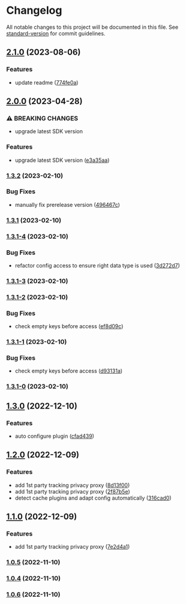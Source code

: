 # Changelog

All notable changes to this project will be documented in this file. See [standard-version](https://github.com/conventional-changelog/standard-version) for commit guidelines.

## [2.1.0](https://github.com/scobyio/analytics-wp/compare/v2.0.0...v2.1.0) (2023-08-06)


### Features

* update readme ([774fe0a](https://github.com/scobyio/analytics-wp/commit/774fe0ada7ec3dbfa5edf2e78778ee47e2c99bc6))

## [2.0.0](https://github.com/scobyio/analytics-wp/compare/v1.3.2...v2.0.0) (2023-04-28)


### ⚠ BREAKING CHANGES

* upgrade latest SDK version

### Features

* upgrade latest SDK version ([e3a35aa](https://github.com/scobyio/analytics-wp/commit/e3a35aa73336e8a7d7f31697d4fdf0125b8fd581))

### [1.3.2](https://github.com/scobyio/analytics-wp/compare/v1.3.1...v1.3.2) (2023-02-10)


### Bug Fixes

* manually fix prerelease version ([496467c](https://github.com/scobyio/analytics-wp/commit/496467c7eb9209e1ab547680454cd61d109c8761))

### [1.3.1](https://github.com/scobyio/analytics-wp/compare/v1.3.1-4...v1.3.1) (2023-02-10)

### [1.3.1-4](https://github.com/scobyio/analytics-wp/compare/v1.3.1-3...v1.3.1-4) (2023-02-10)


### Bug Fixes

* refactor config access to ensure right data type is used ([3d272d7](https://github.com/scobyio/analytics-wp/commit/3d272d77c7c6e84fa864bde505da33c071469342))

### [1.3.1-3](https://github.com/scobyio/analytics-wp/compare/v1.3.1-2...v1.3.1-3) (2023-02-10)

### [1.3.1-2](https://github.com/scobyio/analytics-wp/compare/v1.3.1-1...v1.3.1-2) (2023-02-10)


### Bug Fixes

* check empty keys before access ([ef8d09c](https://github.com/scobyio/analytics-wp/commit/ef8d09c0509396ae133111dfd6b5d5649d892af1))

### [1.3.1-1](https://github.com/scobyio/analytics-wp/compare/v1.3.1-0...v1.3.1-1) (2023-02-10)


### Bug Fixes

* check empty keys before access ([d93131a](https://github.com/scobyio/analytics-wp/commit/d93131a8e626c2d8c3beddcd12cb1cd8f834d6f2))

### [1.3.1-0](https://github.com/scobyio/analytics-wp/compare/v1.3.0...v1.3.1-0) (2023-02-10)

## [1.3.0](https://github.com/scobyio/analytics-wp/compare/v1.2.0...v1.3.0) (2022-12-10)


### Features

* auto configure plugin ([cfad439](https://github.com/scobyio/analytics-wp/commit/cfad4397ad80e9fb35f11dc8a747dc186ebef7f8))

## [1.2.0](https://github.com/scobyio/analytics-wp/compare/v1.0.5...v1.2.0) (2022-12-09)


### Features

* add 1st party tracking privacy proxy ([8d13f00](https://github.com/scobyio/analytics-wp/commit/8d13f0065cbb71da12dcc2a3dff65cb75d45a7ef))
* add 1st party tracking privacy proxy ([2f87b5e](https://github.com/scobyio/analytics-wp/commit/2f87b5eb4bcaa249385ecbe01f1df864fa1f79de))
* detect cache plugins and adapt config automatically ([316cad0](https://github.com/scobyio/analytics-wp/commit/316cad004a87ad81a519f8fee520b66f776b80d1))

## [1.1.0](https://github.com/scobyio/analytics-wp/compare/v1.0.5...v1.1.0) (2022-12-09)


### Features

* add 1st party tracking privacy proxy ([7e2d4a1](https://github.com/scobyio/analytics-wp/commit/7e2d4a13ac7c92e0fb187e897aa22edc9ce3e711))

### [1.0.5](https://github.com/scobyio/analytics-wp/compare/v1.0.4...v1.0.5) (2022-11-10)

### [1.0.4](https://github.com/scobyio/analytics-wp/compare/v1.0.2...v1.0.4) (2022-11-10)

### [1.0.6](https://github.com/scobyio/analytics-wp/compare/v1.0.3...v1.0.6) (2022-11-10)
